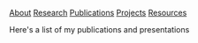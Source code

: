 [About](About.md) [Research](Research.md) [Publications](Publications.md) [Projects](Projects.md) [Resources](Resources.md)


Here's a list of my publications and presentations
